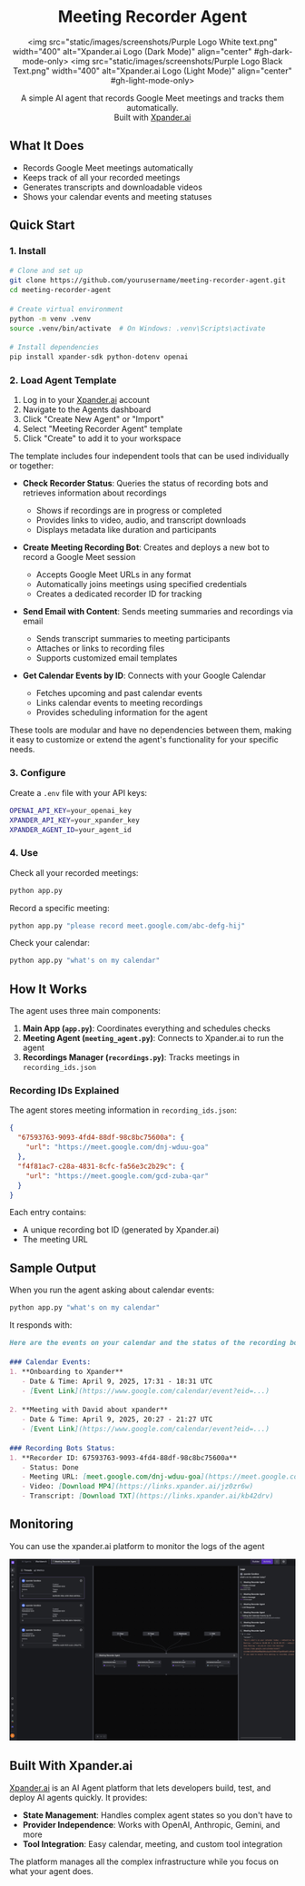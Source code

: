 <div align="center">
  <h1>Meeting Recorder Agent</h1>

  <img src="static/images/screenshots/Purple Logo White text.png" width="400" alt="Xpander.ai Logo (Dark Mode)" align="center" #gh-dark-mode-only>
  <img src="static/images/screenshots/Purple Logo Black Text.png" width="400" alt="Xpander.ai Logo (Light Mode)" align="center" #gh-light-mode-only>

  <p>
    A simple AI agent that records Google Meet meetings and tracks them automatically.<br>
    Built with <a href="https://xpander.ai">Xpander.ai</a>
  </p>
</div>

## What It Does

- Records Google Meet meetings automatically
- Keeps track of all your recorded meetings
- Generates transcripts and downloadable videos
- Shows your calendar events and meeting statuses

## Quick Start

### 1. Install

```bash
# Clone and set up
git clone https://github.com/yourusername/meeting-recorder-agent.git
cd meeting-recorder-agent

# Create virtual environment
python -m venv .venv
source .venv/bin/activate  # On Windows: .venv\Scripts\activate

# Install dependencies
pip install xpander-sdk python-dotenv openai
```

### 2. Load Agent Template

1. Log in to your [Xpander.ai](https://xpander.ai) account
2. Navigate to the Agents dashboard
3. Click "Create New Agent" or "Import"
4. Select "Meeting Recorder Agent" template
5. Click "Create" to add it to your workspace

The template includes four independent tools that can be used individually or together:

- **Check Recorder Status**: Queries the status of recording bots and retrieves information about recordings
  - Shows if recordings are in progress or completed
  - Provides links to video, audio, and transcript downloads
  - Displays metadata like duration and participants

- **Create Meeting Recording Bot**: Creates and deploys a new bot to record a Google Meet session
  - Accepts Google Meet URLs in any format
  - Automatically joins meetings using specified credentials
  - Creates a dedicated recorder ID for tracking

- **Send Email with Content**: Sends meeting summaries and recordings via email
  - Sends transcript summaries to meeting participants
  - Attaches or links to recording files
  - Supports customized email templates

- **Get Calendar Events by ID**: Connects with your Google Calendar
  - Fetches upcoming and past calendar events
  - Links calendar events to meeting recordings
  - Provides scheduling information for the agent

These tools are modular and have no dependencies between them, making it easy to customize or extend the agent's functionality for your specific needs.

### 3. Configure

Create a `.env` file with your API keys:

```bash
OPENAI_API_KEY=your_openai_key
XPANDER_API_KEY=your_xpander_key
XPANDER_AGENT_ID=your_agent_id
```

### 4. Use

Check all your recorded meetings:

```bash
python app.py
```

Record a specific meeting:

```bash
python app.py "please record meet.google.com/abc-defg-hij"
```

Check your calendar:

```bash
python app.py "what's on my calendar"
```

## How It Works

The agent uses three main components:

1. **Main App (`app.py`)**: Coordinates everything and schedules checks
2. **Meeting Agent (`meeting_agent.py`)**: Connects to Xpander.ai to run the agent
3. **Recordings Manager (`recordings.py`)**: Tracks meetings in `recording_ids.json`

### Recording IDs Explained

The agent stores meeting information in `recording_ids.json`:

```json
{
  "67593763-9093-4fd4-88df-98c8bc75600a": {
    "url": "https://meet.google.com/dnj-wduu-goa"
  },
  "f4f81ac7-c28a-4831-8cfc-fa56e3c2b29c": {
    "url": "https://meet.google.com/gcd-zuba-qar"
  }
}
```

Each entry contains:

- A unique recording bot ID (generated by Xpander.ai)
- The meeting URL

## Sample Output

When you run the agent asking about calendar events:

```bash
python app.py "what's on my calendar"
```

It responds with:

```md
Here are the events on your calendar and the status of the recording bots:

### Calendar Events:
1. **Onboarding to Xpander**
   - Date & Time: April 9, 2025, 17:31 - 18:31 UTC
   - [Event Link](https://www.google.com/calendar/event?eid=...)

2. **Meeting with David about xpander**
   - Date & Time: April 9, 2025, 20:27 - 21:27 UTC
   - [Event Link](https://www.google.com/calendar/event?eid=...)

### Recording Bots Status:
1. **Recorder ID: 67593763-9093-4fd4-88df-98c8bc75600a**
   - Status: Done
   - Meeting URL: [meet.google.com/dnj-wduu-goa](https://meet.google.com/dnj-wduu-goa)
   - Video: [Download MP4](https://links.xpander.ai/jz0zr6w)
   - Transcript: [Download TXT](https://links.xpander.ai/kb42drv)
```

## Monitoring

You can use the xpander.ai platform to monitor the logs of the agent

![Xpander Dashboard](static/images/screenshots/2025-04-12-12-27-31.png)

## Built With Xpander.ai

[Xpander.ai](https://xpander.ai) is an AI Agent platform that lets developers build, test, and deploy AI agents quickly. It provides:

- **State Management**: Handles complex agent states so you don't have to
- **Provider Independence**: Works with OpenAI, Anthropic, Gemini, and more
- **Tool Integration**: Easy calendar, meeting, and custom tool integration

The platform manages all the complex infrastructure while you focus on what your agent does.
